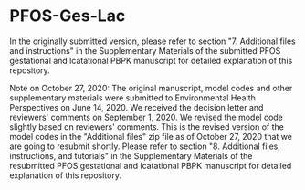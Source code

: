 # PFOS-Ges-Lac
In the originally submitted version, please refer to section "7. Additional files and instructions" in the Supplementary Materials of the submitted PFOS gestational and lcatational PBPK manuscript for detailed explanation of this repository.

Note on October 27, 2020: The original manuscript, model codes and other supplementary materials were submitted to Environmental Health Perspectives on June 14, 2020. We received the decision letter and reviewers' comments on September 1, 2020. We revised the model code slightly based on reviewers' comments. This is the revised version of the model codes in the "Additional files" zip file as of October 27, 2020 that we are going to resubmit shortly. Please refer to section "8. Additional files, instructions, and tutorials" in the Supplementary Materials of the resubmitted PFOS gestational and lcatational PBPK manuscript for detailed explanation of this repository.
